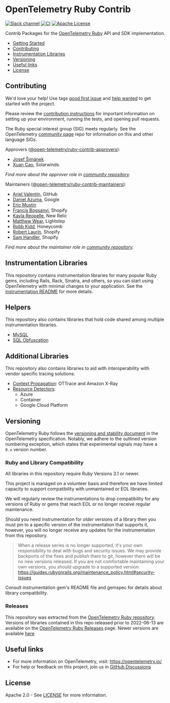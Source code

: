 # OpenTelemetry Ruby Contrib

[![Slack channel][slack-image]][slack-url]
[![CI][ci-image]][ci-image]
[![Apache License][license-image]][license-image]

Contrib Packages for the [OpenTelemetry Ruby][otel-ruby] API and SDK implementation.

- [Getting Started][getting-started]
- [Contributing](#contributing)
- [Instrumentation Libraries](#instrumentation-libraries)
- [Versioning](#versioning)
- [Useful links](#useful-links)
- [License](#license)

## Contributing

We'd love your help! Use tags [good first issue][issues-good-first-issue] and
[help wanted][issues-help-wanted] to get started with the project.

Please review the [contribution instructions](CONTRIBUTING.md) for important
information on setting up your environment, running the tests, and opening pull
requests.

The Ruby special interest group (SIG) meets regularly. See the OpenTelemetry
[community page][ruby-sig] repo for information on this and other language SIGs.

Approvers ([@open-telemetry/ruby-contrib-approvers](https://github.com/orgs/open-telemetry/teams/ruby-contrib-approvers)):

- [Josef Šimánek](https://github.com/simi)
- [Xuan Cao](https://github.com/xuan-cao-swi), Solarwinds

*Find more about the approver role in [community repository](https://github.com/open-telemetry/community/blob/main/guides/contributor/membership.md#approver).*

Maintainers ([@open-telemetry/ruby-contrib-maintainers](https://github.com/orgs/open-telemetry/teams/ruby-contrib-maintainers)):

- [Ariel Valentin](https://github.com/arielvalentin), GitHub
- [Daniel Azuma](https://github.com/dazuma), Google
- [Eric Mustin](https://github.com/ericmustin)
- [Francis Bogsanyi](https://github.com/fbogsany), Shopify
- [Kayla Reopelle](https://github.com/kaylareopelle), New Relic
- [Matthew Wear](https://github.com/mwear), Lightstep
- [Robb Kidd](https://github.com/robbkidd), Honeycomb
- [Robert Laurin](https://github.com/robertlaurin), Shopify
- [Sam Handler](https://github.com/plantfansam), Shopify

*Find more about the maintainer role in [community repository](https://github.com/open-telemetry/community/blob/main/guides/contributor/membership.md#maintainer).*

## Instrumentation Libraries

This repository contains instrumentation libraries for many popular Ruby
gems, including Rails, Rack, Sinatra, and others, so you can start
using OpenTelemetry with minimal changes to your application. See the
[instrumentation README](instrumentation/) for more details.

## Helpers

This repository also contains libraries that hold code shared among
multiple instrumentation libraries.

- [MySQL](helpers/mysql/)
- [SQL Obfuscation](helpers/sql-obfuscation/)

## Additional Libraries

This repository also contains libraries to aid with interoperability with vendor specific tracing solutions:

- [Context Propagation](propagator/): OTTrace and Amazon X-Ray
- [Resource Detectors](resources/):
  - Azure
  - Container
  - Google Cloud Platform

## Versioning

OpenTelemetry Ruby follows the [versioning and stability document][otel-versioning] in the OpenTelemetry specification. Notably, we adhere to the outlined version numbering exception, which states that experimental signals may have a `0.x` version number.

### Ruby and Library Compatibility

All libraries in this repository require Ruby Versions 3.1 or newer.

This project is managed on a volunteer basis and therefore we have limited capacity to support compatibility with unmaintained or EOL libraries.

We will regularly review the instrumentations to drop compatibility for any versions of Ruby or gems that reach EOL or no longer receive regular maintenance.

Should you need instrumentation for _older_ versions of a library then you must pin to a specific version of the instrumentation that supports it,
however, you will no longer receive any updates for the instrumentation from this repository.

> When a release series is no longer supported, it's your own responsibility to deal with bugs and security issues. We may provide backports of the fixes and publish them to git, however there will be no new versions released. If you are not comfortable maintaining your own versions, you should upgrade to a supported version. <https://guides.rubyonrails.org/maintenance_policy.html#security-issues>

Consult instrumentation gem's README file and gemspec for details about library compatibility.

### Releases

This repository was extracted from the [OpenTelemetry Ruby repository][otel-ruby]. Versions of libraries contained in this repo released prior to 2022-06-13 are available on the [OpenTelemetry Ruby Releases][otel-ruby-releases] page. Newer versions are available [here][otel-ruby-contrib-releases]

## Useful links

- For more information on OpenTelemetry, visit: <https://opentelemetry.io/>
- For help or feedback on this project, join us in [GitHub Discussions][discussions-url]

## License

Apache 2.0 - See [LICENSE][license-url] for more information.

[otel-ruby]: https://github.com/open-telemetry/opentelemetry-ruby
[otel-ruby-releases]: https://github.com/open-telemetry/opentelemetry-ruby/releases
[otel-ruby-contrib-releases]: https://github.com/open-telemetry/opentelemetry-ruby-contrib/releases
[ci-image]: https://github.com/open-telemetry/opentelemetry-ruby-contrib/workflows/CI%20Contrib/badge.svg?event=push
[getting-started]: https://opentelemetry.io/docs/languages/ruby/getting-started/
[issues-good-first-issue]: https://github.com/open-telemetry/opentelemetry-ruby-contrib/issues?q=is%3Aissue+is%3Aopen+label%3A%22good+first+issue%22
[issues-help-wanted]: https://github.com/open-telemetry/opentelemetry-ruby-contrib/issues?q=is%3Aissue+is%3Aopen+label%3A%22help+wanted%22
[license-image]: https://img.shields.io/badge/license-Apache_2.0-green.svg?style=flat
[license-url]: https://github.com/open-telemetry/opentelemetry-ruby-contrib/blob/main/LICENSE
[ruby-sig]: https://github.com/open-telemetry/community#ruby-sig
[slack-image]: https://img.shields.io/badge/slack-@cncf/otel/ruby-brightgreen.svg?logo=slack
[slack-url]: https://cloud-native.slack.com/archives/C01NWKKMKMY
[discussions-url]: https://github.com/open-telemetry/opentelemetry-ruby/discussions
[otel-versioning]: https://github.com/open-telemetry/opentelemetry-specification/blob/main/specification/versioning-and-stability.md
